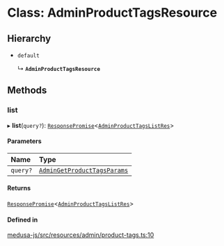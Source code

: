 # Class: AdminProductTagsResource

## Hierarchy

- `default`

  ↳ **`AdminProductTagsResource`**

## Methods

### list

▸ **list**(`query?`): [`ResponsePromise`](../modules/internal.md#responsepromise)<[`AdminProductTagsListRes`](../modules/internal-18.md#adminproducttagslistres)\>

#### Parameters

| Name | Type |
| :------ | :------ |
| `query?` | [`AdminGetProductTagsParams`](internal-18.AdminGetProductTagsParams.md) |

#### Returns

[`ResponsePromise`](../modules/internal.md#responsepromise)<[`AdminProductTagsListRes`](../modules/internal-18.md#adminproducttagslistres)\>

#### Defined in

[medusa-js/src/resources/admin/product-tags.ts:10](https://github.com/medusajs/medusa/blob/29135c051/packages/medusa-js/src/resources/admin/product-tags.ts#L10)
